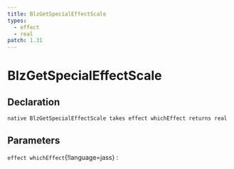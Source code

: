 ```yaml
---
title: BlzGetSpecialEffectScale
types:
  - effect
  - real
patch: 1.31
---
```


# BlzGetSpecialEffectScale

## Declaration

```jass
native BlzGetSpecialEffectScale takes effect whichEffect returns real
```

## Parameters
`effect whichEffect`{!language=jass}
: 
